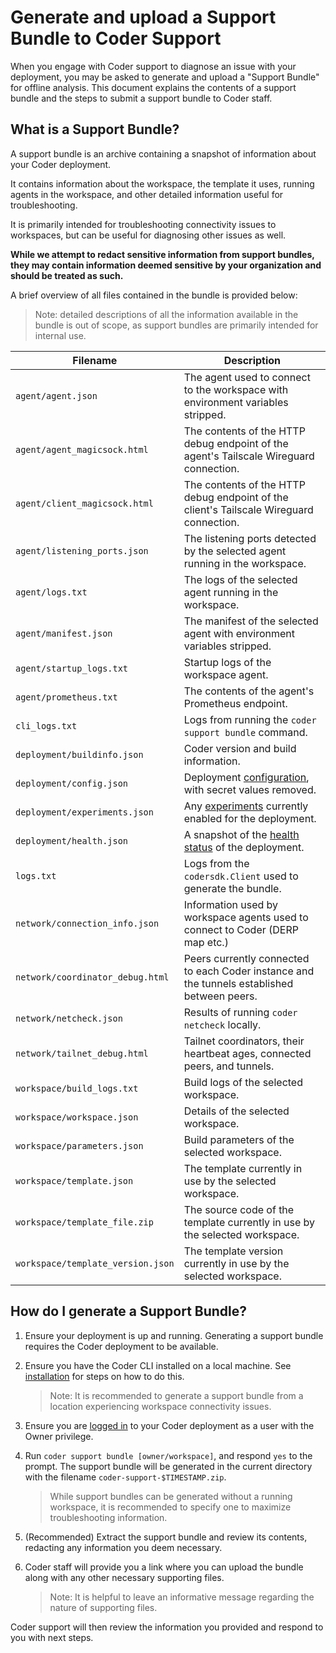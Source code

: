 # Generate and upload a Support Bundle to Coder Support

When you engage with Coder support to diagnose an issue with your deployment,
you may be asked to generate and upload a "Support Bundle" for offline analysis.
This document explains the contents of a support bundle and the steps to submit
a support bundle to Coder staff.

## What is a Support Bundle?

A support bundle is an archive containing a snapshot of information about your
Coder deployment.

It contains information about the workspace, the template it uses, running
agents in the workspace, and other detailed information useful for
troubleshooting.

It is primarily intended for troubleshooting connectivity issues to workspaces,
but can be useful for diagnosing other issues as well.

**While we attempt to redact sensitive information from support bundles, they
may contain information deemed sensitive by your organization and should be
treated as such.**

A brief overview of all files contained in the bundle is provided below:

> Note: detailed descriptions of all the information available in the bundle is
> out of scope, as support bundles are primarily intended for internal use.

| Filename                          | Description                                                                                                |
|-----------------------------------|------------------------------------------------------------------------------------------------------------|
| `agent/agent.json`                | The agent used to connect to the workspace with environment variables stripped.                            |
| `agent/agent_magicsock.html`      | The contents of the HTTP debug endpoint of the agent's Tailscale Wireguard connection.                     |
| `agent/client_magicsock.html`     | The contents of the HTTP debug endpoint of the client's Tailscale Wireguard connection.                    |
| `agent/listening_ports.json`      | The listening ports detected by the selected agent running in the workspace.                               |
| `agent/logs.txt`                  | The logs of the selected agent running in the workspace.                                                   |
| `agent/manifest.json`             | The manifest of the selected agent with environment variables stripped.                                    |
| `agent/startup_logs.txt`          | Startup logs of the workspace agent.                                                                       |
| `agent/prometheus.txt`            | The contents of the agent's Prometheus endpoint.                                                           |
| `cli_logs.txt`                    | Logs from running the `coder support bundle` command.                                                      |
| `deployment/buildinfo.json`       | Coder version and build information.                                                                       |
| `deployment/config.json`          | Deployment [configuration](../reference/api/general.md#get-deployment-config), with secret values removed. |
| `deployment/experiments.json`     | Any [experiments](../reference/cli/server.md#--experiments) currently enabled for the deployment.          |
| `deployment/health.json`          | A snapshot of the [health status](../admin/monitoring/health-check.md) of the deployment.                  |
| `logs.txt`                        | Logs from the `codersdk.Client` used to generate the bundle.                                               |
| `network/connection_info.json`    | Information used by workspace agents used to connect to Coder (DERP map etc.)                              |
| `network/coordinator_debug.html`  | Peers currently connected to each Coder instance and the tunnels established between peers.                |
| `network/netcheck.json`           | Results of running `coder netcheck` locally.                                                               |
| `network/tailnet_debug.html`      | Tailnet coordinators, their heartbeat ages, connected peers, and tunnels.                                  |
| `workspace/build_logs.txt`        | Build logs of the selected workspace.                                                                      |
| `workspace/workspace.json`        | Details of the selected workspace.                                                                         |
| `workspace/parameters.json`       | Build parameters of the selected workspace.                                                                |
| `workspace/template.json`         | The template currently in use by the selected workspace.                                                   |
| `workspace/template_file.zip`     | The source code of the template currently in use by the selected workspace.                                |
| `workspace/template_version.json` | The template version currently in use by the selected workspace.                                           |

## How do I generate a Support Bundle?

1. Ensure your deployment is up and running. Generating a support bundle
   requires the Coder deployment to be available.

2. Ensure you have the Coder CLI installed on a local machine. See
   [installation](../install/index.md) for steps on how to do this.

   > Note: It is recommended to generate a support bundle from a location
   > experiencing workspace connectivity issues.

3. Ensure you are [logged in](../reference/cli/login.md#login) to your Coder
   deployment as a user with the Owner privilege.

4. Run `coder support bundle [owner/workspace]`, and respond `yes` to the
   prompt. The support bundle will be generated in the current directory with
   the filename `coder-support-$TIMESTAMP.zip`.

   > While support bundles can be generated without a running workspace, it is
   > recommended to specify one to maximize troubleshooting information.

5. (Recommended) Extract the support bundle and review its contents, redacting
   any information you deem necessary.

6. Coder staff will provide you a link where you can upload the bundle along
   with any other necessary supporting files.

   > Note: It is helpful to leave an informative message regarding the nature of
   > supporting files.

Coder support will then review the information you provided and respond to you
with next steps.
